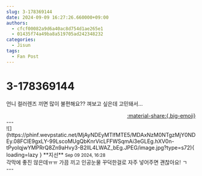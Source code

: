 ```yaml
---
slug: 3-178369144
date: 2024-09-09 16:27:26.660000+09:00
authors:
  - cfcf00082a9d6a40ac8d754d1ae265e1
  - 01435f74a49ba8a519705ad242348232
categories:
  - Jisun
tags:
  - Fan Post
---
```


# 3-178369144

<div class="post-container" markdown="1">
<div class="content-container md-sidebar__scrollwrap" markdown="1">

언니 컬러렌즈 끼면 많이 불편해요?? 껴보고 싶은데 고민돼서...

</div>
</div>

<div style="text-align: right;" markdown="1">
<a href="https://weverse.io/fromis9/fanpost/3-178369144" style="text-align: right;">:material-share:{.big-emoji}</a>
</div>
---

<div class="comments-container md-sidebar__scrollwrap" markdown="1">
<div class="comment" markdown="1">
<div class='id-container' markdown="1">
![](https://phinf.wevpstatic.net/MjAyNDEyMTlfMTE5/MDAxNzM0NTgzMjY0NDEy.08FClE9gxLY-99LscoMUgQbKnrVicLFFWSqmAi3eGLEg.hXV0n-tPyoIqjwYMPRrQ8Zn9aHvy3-B2llL4LWAZ_bEg.JPEG/image.jpg?type=s72){ loading=lazy }
**<span class="artist">지선</span>** <small>Sep 09 2024, 16:28</small><br>
</div>
<div class='comment-body' markdown="1">
각막에 좋진 않은데ㅠㅠ  가끔 끼고 인공눈물 꾸덕한걸로 자주 넣어주면 괜찮아요! ㄱ
</div>
</div>
</div>
---
